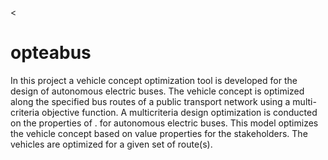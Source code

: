 <
# opteabus

In this project a vehicle concept optimization tool is developed for the design of autonomous electric buses. The vehicle concept is optimized along the specified bus routes of a public transport network using a multi-criteria objective function. 
A multicriteria design optimization is conducted on the properties of . for autonomous electric buses. This model optimizes the vehicle concept based on value properties for the stakeholders. 
The vehicles are optimized for a given set of route(s).

